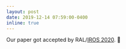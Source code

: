 ```yaml
---
layout: post
date: 2019-12-14 07:59:00-0400
inline: true
---
```

<!-- A simple inline announcement with Markdown emoji! :sparkles: :smile: -->
Our paper got accepted by RAL/[IROS 2020](https://www.iros2020.org/). :tada: